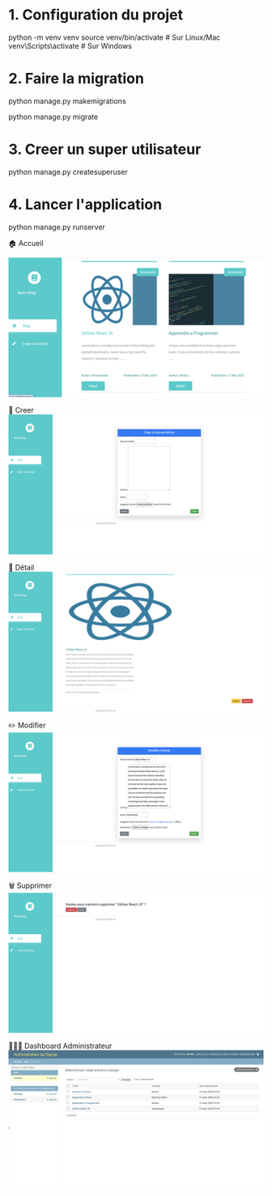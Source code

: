 # 1. Configuration du projet


python -m venv venv
source venv/bin/activate  # Sur Linux/Mac <br>
venv\Scripts\activate  # Sur Windows


# 2. Faire la migration
 
  python manage.py makemigrations


 python manage.py migrate

# 3. Creer un super utilisateur


 python manage.py createsuperuser


# 4. Lancer l'application
 python manage.py runserver

🏠 Accueil

![Texte alternatif](documentation/accueil.png)

🧩 Creer
![Texte alternatif](documentation/creer.png)


📄 Détail
![Texte alternatif](documentation/detail.png)


✏️ Modifier
![Texte alternatif](documentation/modifier.png)


🗑️ Supprimer
![Texte alternatif](documentation/supprimer.png)

🧑‍🧒‍🧒 Dashboard Administrateur
![Texte alternatif](documentation/admin.png)